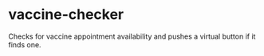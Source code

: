 # vaccine-checker
Checks for vaccine appointment availability and pushes a virtual button if it finds one.
